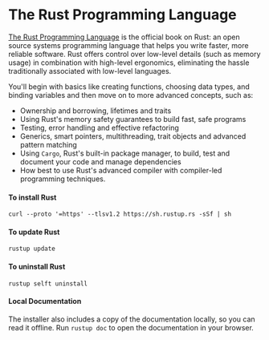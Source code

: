 # The Rust Programming Language
[The Rust Programming Language](https://doc.rust-lang.org/book/title-page.html) is the official book on Rust: an open source systems programming language that helps you write faster, more reliable software. Rust offers control over low-level details (such as memory usage) in combination with high-level ergonomics, eliminating the hassle traditionally associated with low-level languages.

You'll begin with basics like creating functions, choosing data types, and binding variables and then move on to more advanced concepts, such as:

* Ownership and borrowing, lifetimes and traits
* Using Rust's memory safety guarantees to build fast, safe programs
* Testing, error handling and effective refactoring
* Generics, smart pointers, multithreading, trait objects and advanced pattern matching
* Using `Cargo`, Rust's built-in package manager, to build, test and document your code and manage dependencies
* How best to use Rust's advanced compiler with compiler-led programming techniques.

#### To install Rust
`curl --proto '=https' --tlsv1.2 https://sh.rustup.rs -sSf | sh`

#### To update Rust
`rustup update`

#### To uninstall Rust
`rustup selft uninstall`

#### Local Documentation
The installer also includes a copy of the documentation locally, so you can read it offline. Run `rustup doc` to open the documentation in your browser.

